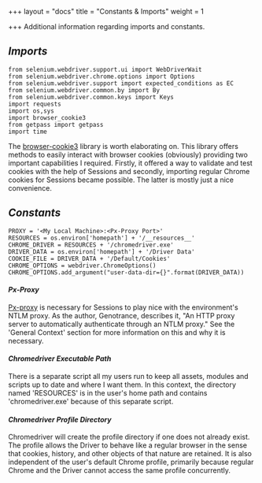 +++
layout = "docs"
title = "Constants & Imports"
weight = 1

+++
Additional information regarding imports and constants.

## _Imports_

    from selenium.webdriver.support.ui import WebDriverWait
    from selenium.webdriver.chrome.options import Options
    from selenium.webdriver.support import expected_conditions as EC
    from selenium.webdriver.common.by import By
    from selenium.webdriver.common.keys import Keys
    import requests
    import os,sys
    import browser_cookie3
    from getpass import getpass
    import time

The [browser-cookie3](https://pypi.org/project/browser-cookie3/0.6.0/) library is worth elaborating on. This library offers methods to easily interact with browser cookies (obviously) providing two important capabilities I required. Firstly, it offered a way to validate and test cookies with the help of Sessions and secondly, importing regular Chrome cookies for Sessions became possible. The latter is mostly just a nice convenience.

## _Constants_

    PROXY = '<My Local Machine>:<Px-Proxy Port>'
    RESOURCES = os.environ['homepath'] + '/__resources__'
    CHROME_DRIVER = RESOURCES + '/chromedriver.exe'
    DRIVER_DATA = os.environ['homepath'] + '/Driver Data'
    COOKIE_FILE = DRIVER_DATA + '/Default/Cookies'
    CHROME_OPTIONS = webdriver.ChromeOptions()
    CHROME_OPTIONS.add_argument("user-data-dir={}".format(DRIVER_DATA))

#### **_Px-Proxy_**

[Px-proxy](https://github.com/genotrance/px) is necessary for Sessions to play nice with the environment's NTLM proxy. As the author, Genotrance, describes it, "An HTTP proxy server to automatically authenticate through an NTLM proxy." See the 'General Context' section for more information on this and why it is necessary.

#### **_Chromedriver Executable Path_**

There is a separate script all my users run to keep all assets, modules and scripts up to date and where I want them. In this context, the directory named 'RESOURCES' is in the user's home path and contains 'chromedriver.exe' because of this separate script.

#### **_Chromedriver Profile Directory_**

Chromedriver will create the profile directory if one does not already exist. The profile allows the Driver to behave like a regular browser in the sense that cookies, history, and other objects of that nature are retained. It is also independent of the user's default Chrome profile, primarily because regular Chrome and the Driver cannot access the same profile concurrently.